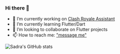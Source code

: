 ### Hi there 👋

- 🔭 I’m currently working on [Clash Royale Assistant]("https://github.com/xsadra/clash-royale-assistant")
- 🌱 I’m currently learning Flutter/Dart
- 👯 I’m looking to collaborate on Flutter projects
- 📫 How to reach me: ["message me"]("https://sadra.at/c")


![Sadra's GitHub stats](https://github-readme-stats.vercel.app/api?username=xsadra&hide=contribs&count_private=true&show_icons=true&show_owner=true)

